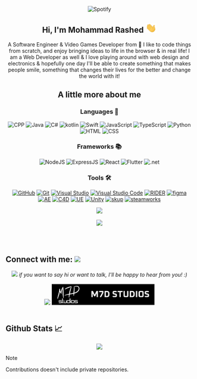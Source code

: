<div align="center">
	
![Spotify](https://novatorem-m7d2.vercel.app/api/spotify?background_color=none&border_color=none)
<!-- ![Spotify](https://novatorem-m7d2.vercel.app/api/spotify?background_color=0d1117&border_color=ffffff) With border -->
</div>

<h2 align="center"> Hi, I'm Mohammad Rashed <img src="https://raw.githubusercontent.com/ABSphreak/ABSphreak/master/gifs/Hi.gif" height="26px" width="30px"/></h2>
<div align="center">A Software Engineer & Video Games Developer from 🍁
I like to code things from scratch, and enjoy bringing ideas to life in the browser & in real life! I am a Web Developer as well & I love playing around with web design and electronics & hopefully one day I'll be able to create something that makes people smile, something that changes their lives for the better and change the world with it!

</div>

<h2 align="center"> A little more about me</h2>
<h3  align="center">Languages 🗿</h3>
<p align="center">
<img alt="CPP" src="https://img.shields.io/badge/C%2B%2B-00599C?style=for-the-badge&logo=c%2B%2B&logoColor=white" />
<img alt="Java" src="https://img.shields.io/badge/Java-FFFFFF?logo=openjdk&logoColor=black&style=for-the-badge" />
<img alt="C#" src="https://img.shields.io/badge/C%23-800080?style=for-the-badge&logo=c-sharp&logoColor=white" />
<img alt="kotlin" src="https://img.shields.io/badge/Kotlin-7F52FF?style=for-the-badge&logo=Kotlin&logoColor=white" />
<img alt="Swift" src="https://img.shields.io/badge/Swift-F05138?style=for-the-badge&logo=Swift&logoColor=white" />
<img alt="JavaScript" src="https://img.shields.io/badge/JavaScript-F7DF1E?logo=javascript&logoColor=black&style=for-the-badge" />
<img alt="TypeScript" src="https://img.shields.io/badge/TypeScript-3178C6?logo=typescript&logoColor=white&style=for-the-badge" />
<img alt="Python" src="https://img.shields.io/badge/Python-3776AB?logo=python&logoColor=white&style=for-the-badge" />
<img alt="HTML" src="https://img.shields.io/badge/HTML-E34F26?logo=html5&logoColor=white&style=for-the-badge" />
<img alt="CSS" src="https://img.shields.io/badge/CSS-1572B6?logo=css3&logoColor=white&style=for-the-badge" />
</p>

<h3  align="center">Frameworks 📚</h3>
<p align="center">
<img alt="NodeJS" src="https://img.shields.io/badge/Node.js-339933?logo=node.js&logoColor=white&style=for-the-badge" />
<img alt="ExpressJS" src="https://img.shields.io/badge/ExpressJS-000000?logo=express&logoColor=white&style=for-the-badge" />
<img alt="React" src="https://img.shields.io/badge/React-20232A?style=for-the-badge&logo=react&logoColor=61DAFB" />
<img alt="Flutter" src="https://img.shields.io/badge/Flutter-02569B?style=for-the-badge&logo=Flutter&logoColor=61DAFB" />
<img alt=".net" src="https://img.shields.io/badge/.NET-5C2D91?style=for-the-badge&logo=.net&logoColor=white" />
</p>
<h3 align="center">Tools 🛠️</h3>
<p align="center">
	<a href="https://github.com/m7d2"><img alt="GitHub" src="https://img.shields.io/badge/GitHub-100000?style=for-the-badge&logo=github&logoColor=white" /></a>
	<a href="https://git-scm.com/"><img alt="Git" src="https://img.shields.io/badge/Git-F05032?logo=git&logoColor=white&style=for-the-badge" /></a>
  	<a href="https://visualstudio.microsoft.com/"><img alt="Visual Studio" src="https://img.shields.io/badge/Visual Studio-5C2D91?logo=visual+studio&logoColor=white&style=for-the-badge" /></a>
	<a href="https://code.visualstudio.com/"><img alt="Visual Studio Code" src="https://img.shields.io/badge/Visual Studio Code-007ACC?logo=visual+studio+code&logoColor=white&style=for-the-badge" /></a>
	<a href="https://www.jetbrains.com/rider/"><img alt="RIDER" src="https://img.shields.io/badge/Rider-000000?style=for-the-badge&logo=Rider&logoColor=white" /></a>
	<a href="https://www.figma.com/"><img alt="figma" src="https://img.shields.io/badge/Figma-F24E1E?style=for-the-badge&logo=figma&logoColor=white" /></a>
<!-- 	<img alt="AE" src="https://img.shields.io/badge/Adobe%20after%20affects-9a99ff?style=for-the-badge&logo=Adobe%20after%20effects&logoColor=00005a" /> -->
	<a href="https://www.adobe.com/ca/products/aftereffects.html"><img alt="AE" src="https://img.shields.io/badge/Adobe%20after%20Effects-00005a?style=for-the-badge&logo=Adobe%20after%20effects&logoColor=9a99ff" /></a>
	<a href="https://www.maxon.net/en/cinema-4d"><img alt="C4D" src="https://img.shields.io/badge/maxon%20cinema%204d-011A6A?style=for-the-badge&logo=cinema4d&logoColor=white" /></a>
	<a href="https://www.unrealengine.com/en-US"><img alt="UE" src="https://img.shields.io/badge/unreal%20engine-%23000000.svg?style=for-the-badge&logo=unrealengine&logoColor=white" /></a>
	<a href="https://unity.com/"><img alt="Unity" src="https://img.shields.io/badge/Unity-100000?style=for-the-badge&logo=unity&logoColor=white" /></a>
	<a href="https://www.sketchup.com/"><img alt="skup" src="https://img.shields.io/badge/SketchUp-005F9E?style=for-the-badge&logo=SketchUp&logoColor=white" /></a>
	<a href="https://partner.steamgames.com/"><img alt="steamworks" src="https://img.shields.io/badge/Steamworks-1E1E1E?style=for-the-badge&logo=steam&logoColor=white" /></a>
</p>

<p align="center"><code><img height="20" src="https://komarev.com/ghpvc/?username=m7d2&color=8f40ff"></code></p>
<p align="center">
   
   <img src="https://github-readme-streak-stats.herokuapp.com?user=m7d2&theme=neon-dark"/>
   	
</p>

## Connect with me: <img src="https://user-images.githubusercontent.com/53649201/99296951-8ef68900-286d-11eb-9bf3-fdb6cf13b585.gif" height="32px" style="padding-top: 50px;">

<div align="center"><img src="https://media.giphy.com/media/LnQjpWaON8nhr21vNW/giphy.gif" width="60"> <em>if you want to say hi or want to talk, I'll be happy to hear from you! :)</em></div>
<br>
<div align="center">
<a href="https://www.linkedin.com/in/mohammad-rashed"><img src="https://img.shields.io/badge/Mohammad%20Rashed-0077B5?style=for-the-badge&logo=linkedin&logoColor=white" /></a>
<a href="https://m7dstudios.com"><img src="./logo.svg" /></a>
</div>
<br />
	
<h2>Github Stats 📈</h2>

<p align="center">
  <img align="center" height= "180px" src="https://github-readme-stats-m7d2.vercel.app/api?username=m7d2&show_icons=true&title_color=ff0066&icon_color=bb2acf&text_color=00ffff&bg_color=00001a&count_private=true" />

</p>

<!--   <img height= "180px" src="https://github-readme-stats.vercel.app/api/top-langs/?username=m7d2&title_color=ff0066&icon_color=bb2acf&text_color=00ffff&bg_color=00001a&layout=compact&hide=css" /> -->
<!-- <details align="center">
  <summary>GitHub Activity Graph 📈</summary>
<p align="center">
  <img src="https://activity-graph.herokuapp.com/graph?username=m7d2&theme=xcode" />
</p>
</details> -->
<!--
<details align="center">
  <summary>GitHub Trophies 🏆</summary>
<p align="center">
  <a href="https://github.com/ryo-ma/github-profile-trophy" target="_blank">
    <img src="https://hacked-github-stat-trophies.vercel.app/?username=m7d2&column=4&margin-w=5&margin-h=5&rank=SECRET,SSS,SS,S,AAA,AA,A,B,C,UNKNOWN&theme=darkhub"/>
  </a>
</p>
</details> -->



> [!NOTE]
> Contributions doesn't include private repositories.
